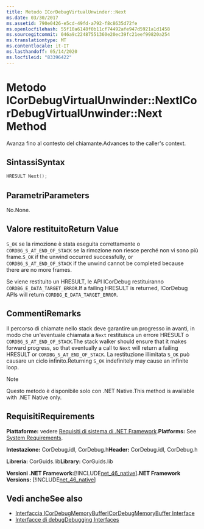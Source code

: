 ```yaml
---
title: Metodo ICorDebugVirtualUnwinder::Next
ms.date: 03/30/2017
ms.assetid: 790e0426-e5cd-49fd-a792-f8c8635d72fe
ms.openlocfilehash: 55f10a6148f0b11cf74492afe947d5921a1d1458
ms.sourcegitcommit: 046a9c22487551360e20ec39fc21eef99820a254
ms.translationtype: MT
ms.contentlocale: it-IT
ms.lasthandoff: 05/14/2020
ms.locfileid: "83396422"
---
```

# <a name="icordebugvirtualunwindernext-method"></a><span data-ttu-id="8fc13-102">Metodo ICorDebugVirtualUnwinder::Next</span><span class="sxs-lookup"><span data-stu-id="8fc13-102">ICorDebugVirtualUnwinder::Next Method</span></span>
<span data-ttu-id="8fc13-103">Avanza fino al contesto del chiamante.</span><span class="sxs-lookup"><span data-stu-id="8fc13-103">Advances to the caller's context.</span></span>  
  
## <a name="syntax"></a><span data-ttu-id="8fc13-104">Sintassi</span><span class="sxs-lookup"><span data-stu-id="8fc13-104">Syntax</span></span>  
  
```cpp  
HRESULT Next();  
```  
  
## <a name="parameters"></a><span data-ttu-id="8fc13-105">Parametri</span><span class="sxs-lookup"><span data-stu-id="8fc13-105">Parameters</span></span>  
 <span data-ttu-id="8fc13-106">No.</span><span class="sxs-lookup"><span data-stu-id="8fc13-106">None.</span></span>  
  
## <a name="return-value"></a><span data-ttu-id="8fc13-107">Valore restituito</span><span class="sxs-lookup"><span data-stu-id="8fc13-107">Return Value</span></span>  
 <span data-ttu-id="8fc13-108">`S_OK` se la rimozione è stata eseguita correttamente o `CORDBG_S_AT_END_OF_STACK` se la rimozione non riesce perché non vi sono più frame.</span><span class="sxs-lookup"><span data-stu-id="8fc13-108">`S_OK` if the unwind occurred successfully, or `CORDBG_S_AT_END_OF_STACK` if the unwind cannot be completed because there are no more frames.</span></span>  
  
 <span data-ttu-id="8fc13-109">Se viene restituito un HRESULT, le API ICorDebug restituiranno `CORDBG_E_DATA_TARGET_ERROR`.</span><span class="sxs-lookup"><span data-stu-id="8fc13-109">If a failing HRESULT is returned, ICorDebug APIs will return `CORDBG_E_DATA_TARGET_ERROR`.</span></span>  
  
## <a name="remarks"></a><span data-ttu-id="8fc13-110">Commenti</span><span class="sxs-lookup"><span data-stu-id="8fc13-110">Remarks</span></span>  
 <span data-ttu-id="8fc13-111">Il percorso di chiamate nello stack deve garantire un progresso in avanti, in modo che un'eventuale chiamata a `Next` restituisca un errore HRESULT o `CORDBG_S_AT_END_OF_STACK`.</span><span class="sxs-lookup"><span data-stu-id="8fc13-111">The stack walker should ensure that it makes forward progress, so that eventually a call to `Next` will return a failing HRESULT or `CORDBG_S_AT_END_OF_STACK`.</span></span> <span data-ttu-id="8fc13-112">La restituzione illimitata `S_OK` può causare un ciclo infinito.</span><span class="sxs-lookup"><span data-stu-id="8fc13-112">Returning `S_OK` indefinitely may cause an infinite loop.</span></span>  
  
> [!NOTE]
> <span data-ttu-id="8fc13-113">Questo metodo è disponibile solo con .NET Native.</span><span class="sxs-lookup"><span data-stu-id="8fc13-113">This method is available with .NET Native only.</span></span>  
  
## <a name="requirements"></a><span data-ttu-id="8fc13-114">Requisiti</span><span class="sxs-lookup"><span data-stu-id="8fc13-114">Requirements</span></span>  
 <span data-ttu-id="8fc13-115">**Piattaforme:** vedere [Requisiti di sistema di .NET Framework](../../get-started/system-requirements.md).</span><span class="sxs-lookup"><span data-stu-id="8fc13-115">**Platforms:** See [System Requirements](../../get-started/system-requirements.md).</span></span>  
  
 <span data-ttu-id="8fc13-116">**Intestazione:** CorDebug.idl, CorDebug.h</span><span class="sxs-lookup"><span data-stu-id="8fc13-116">**Header:** CorDebug.idl, CorDebug.h</span></span>  
  
 <span data-ttu-id="8fc13-117">**Libreria:** CorGuids.lib</span><span class="sxs-lookup"><span data-stu-id="8fc13-117">**Library:** CorGuids.lib</span></span>  
  
 <span data-ttu-id="8fc13-118">**Versioni .NET Framework:**[!INCLUDE[net_46_native](../../../../includes/net-46-native-md.md)]</span><span class="sxs-lookup"><span data-stu-id="8fc13-118">**.NET Framework Versions:** [!INCLUDE[net_46_native](../../../../includes/net-46-native-md.md)]</span></span>  
  
## <a name="see-also"></a><span data-ttu-id="8fc13-119">Vedi anche</span><span class="sxs-lookup"><span data-stu-id="8fc13-119">See also</span></span>

- [<span data-ttu-id="8fc13-120">Interfaccia ICorDebugMemoryBuffer</span><span class="sxs-lookup"><span data-stu-id="8fc13-120">ICorDebugMemoryBuffer Interface</span></span>](icordebugmemorybuffer-interface.md)
- [<span data-ttu-id="8fc13-121">Interfacce di debug</span><span class="sxs-lookup"><span data-stu-id="8fc13-121">Debugging Interfaces</span></span>](debugging-interfaces.md)
